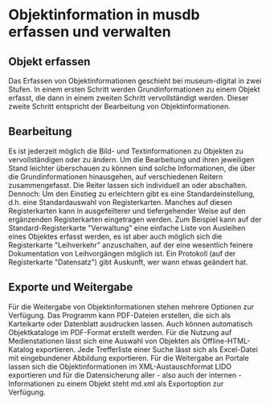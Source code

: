 Objektinformation in musdb erfassen und verwalten
=================================================

Objekt erfassen
---------------

Das Erfassen von Objektinformationen geschieht bei museum-digital in
zwei Stufen. In einem ersten Schritt werden Grundinformationen zu einem
Objekt erfasst, die dann in einem zweiten Schritt vervollständigt
werden. Dieser zweite Schritt entspricht der Bearbeitung von
Objektinformationen.

Bearbeitung
-----------

Es ist jederzeit möglich die Bild- und Textinformationen zu Objekten zu
vervollständigen oder zu ändern. Um die Bearbeitung und ihren jeweiligen
Stand leichter überschauen zu können sind solche Informationen, die über
die Grundinformationen hinausgehen, auf verschiedenen Reitern
zusammengefasst. Die Reiter lassen sich individuell an oder abschalten.
Dennoch: Um den Einstieg zu erleichtern gibt es eine
Standardeinstellung, d.h. eine Standardauswahl von Registerkarten.
Manches auf diesen Registerkarten kann in ausgefeilterer und
tiefergehender Weise auf den ergänzenden Registerkarten eingetragen
werden. Zum Beispiel kann auf der Standard-Registerkarte \"Verwaltung\"
eine einfache Liste von Ausleihen eines Objektes erfasst werden, es ist
aber auch möglich sich die Registerkarte \"Leihverkehr\" anzuschalten,
auf der eine wesentlich feinere Dokumentation von Leihvorgängen möglich
ist. Ein Protokoll (auf der Registerkarte \"Datensatz\") gibt Auskunft,
wer wann etwas geändert hat.

Exporte und Weitergabe
----------------------

Für die Weitergabe von Objektinformationen stehen mehrere Optionen zur
Verfügung. Das Programm kann PDF-Dateien erstellen, die sich als
Karteikarte oder Datenblatt ausdrucken lassen. Auch können automatisch
Objektkataloge im PDF-Format erstellt werden. Für die Nutzung auf
Medienstationen lässt sich eine Auswahl von Objekten als
Offline-HTML-Katalog exportieren. Jede Trefferliste einer Suche lässt
sich als Excel-Datei mit eingebundener Abbildung exportieren. Für die
Weitergabe an Portale lassen sich die Objektinformationen im
XML-Austauschformat LIDO exportieren und für die Datensicherung aller -
also auch der internen - Informationen zu einem Objekt steht md.xml als
Exportoption zur Verfügung.
